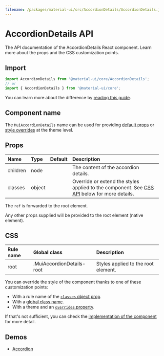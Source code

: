 ```yaml
---
filename: /packages/material-ui/src/AccordionDetails/AccordionDetails.js
---
```


<!--- This documentation is automatically generated, do not try to edit it. -->

# AccordionDetails API

<p class="description">The API documentation of the AccordionDetails React component. Learn more about the props and the CSS customization points.</p>

## Import

```js
import AccordionDetails from '@material-ui/core/AccordionDetails';
// or
import { AccordionDetails } from '@material-ui/core';
```

You can learn more about the difference by [reading this guide](/guides/minimizing-bundle-size/).



## Component name

The `MuiAccordionDetails` name can be used for providing [default props](/customization/globals/#default-props) or [style overrides](/customization/globals/#css) at the theme level.

## Props

| Name | Type | Default | Description |
|:-----|:-----|:--------|:------------|
| <span class="prop-name">children</span> | <span class="prop-type">node</span> |  | The content of the accordion details. |
| <span class="prop-name">classes</span> | <span class="prop-type">object</span> |  | Override or extend the styles applied to the component. See [CSS API](#css) below for more details. |

The `ref` is forwarded to the root element.

Any other props supplied will be provided to the root element (native element).

## CSS

| Rule name | Global class | Description |
|:-----|:-------------|:------------|
| <span class="prop-name">root</span> | <span class="prop-name">.MuiAccordionDetails-root</span> | Styles applied to the root element.

You can override the style of the component thanks to one of these customization points:

- With a rule name of the [`classes` object prop](/customization/components/#overriding-styles-with-classes).
- With a [global class name](/customization/components/#overriding-styles-with-global-class-names).
- With a theme and an [`overrides` property](/customization/globals/#css).

If that's not sufficient, you can check the [implementation of the component](https://github.com/mui-org/material-ui/blob/v4.x/packages/material-ui/src/AccordionDetails/AccordionDetails.js) for more detail.

## Demos

- [Accordion](/components/accordion/)

